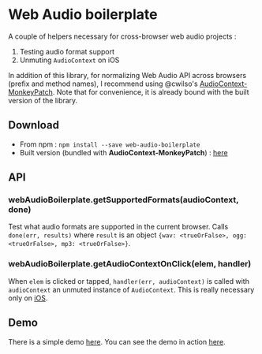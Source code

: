 Web Audio boilerplate
========================

A couple of helpers necessary for cross-browser web audio projects :

1) Testing audio format support
2) Unmuting `AudioContext` on iOS

In addition of this library, for normalizing Web Audio API across browsers (prefix and method names), I recommend using @cwilso's [AudioContext-MonkeyPatch](https://github.com/cwilso/AudioContext-MonkeyPatch). Note that for convenience, it is already bound with the built version of the library.


Download
----------

- From npm : `npm install --save web-audio-boilerplate`
- Built version (bundled with **AudioContext-MonkeyPatch**) : [here](https://github.com/sebpiq/web-audio-boilerplate/tree/master/dist/)


API
----

### webAudioBoilerplate.getSupportedFormats(audioContext, done)

Test what audio formats are supported in the current browser. Calls `done(err, results)` where `result` is an object `{wav: <trueOrFalse>, ogg: <trueOrFalse>, mp3: <trueOrFalse>}`.


### webAudioBoilerplate.getAudioContextOnClick(elem, handler)

When `elem` is clicked or tapped, `handler(err, audioContext)` is called with `audioContext` an unmuted 
instance of `AudioContext`. This is really necessary only on [iOS](https://developer.apple.com/library/content/documentation/AudioVideo/Conceptual/Using_HTML5_Audio_Video/PlayingandSynthesizingSounds/PlayingandSynthesizingSounds.html).


Demo
-----

There is a simple demo [here](https://github.com/sebpiq/web-audio-boilerplate/tree/master/demo.html). You can see the demo in action [here](sebpiq.github.io/web-audio-boilerplate/demo.html). 